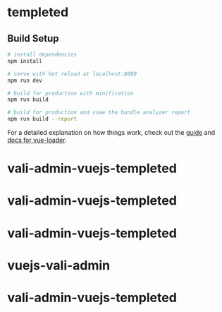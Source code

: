 # templeted

> 

## Build Setup

``` bash
# install dependencies
npm install

# serve with hot reload at localhost:8080
npm run dev

# build for production with minification
npm run build

# build for production and view the bundle analyzer report
npm run build --report
```

For a detailed explanation on how things work, check out the [guide](http://vuejs-templates.github.io/webpack/) and [docs for vue-loader](http://vuejs.github.io/vue-loader).
# vali-admin-vuejs-templeted
# vali-admin-vuejs-templeted
# vali-admin-vuejs-templeted
# vuejs-vali-admin
# vali-admin-vuejs-templeted

